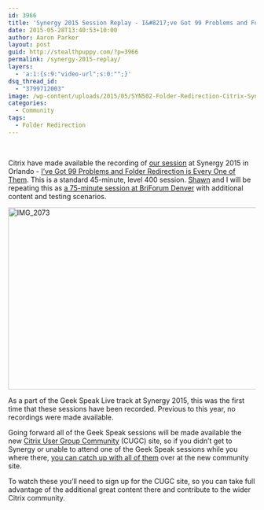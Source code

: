 ```yaml
---
id: 3966
title: 'Synergy 2015 Session Replay - I&#8217;ve Got 99 Problems and Folder Redirection is Every One of Them'
date: 2015-05-28T13:40:53+10:00
author: Aaron Parker
layout: post
guid: http://stealthpuppy.com/?p=3966
permalink: /synergy-2015-replay/
layers:
  - 'a:1:{s:9:"video-url";s:0:"";}'
dsq_thread_id:
  - "3799712003"
image: /wp-content/uploads/2015/05/SYN502-Folder-Redirection-Citrix-Synergy-2015.png
categories:
  - Community
tags:
  - Folder Redirection
---
```

&nbsp;

Citrix have made available the recording of [our session](http://stealthpuppy.com/citrix-synergy-2015/) at Synergy 2015 in Orlando - [I&#8217;ve Got 99 Problems and Folder Redirection is Every One of Them](https://www.mycugc.org/p/do/sd/sid=25). This is a standard 45-minute, level 400 session. [Shawn](https://twitter.com/shawnbass) and I will be repeating this as [a 75-minute session at BriForum Denver](http://briforum.com/US/sessions.html) with additional content and testing scenarios.

[<img class="alignnone size-full wp-image-3955" src="http://stealthpuppy.com/wp-content/uploads/2015/05/IMG_2073.jpg" alt="IMG_2073" width="816" height="370" srcset="https://stealthpuppy.com/wp-content/uploads/2015/05/IMG_2073.jpg 816w, https://stealthpuppy.com/wp-content/uploads/2015/05/IMG_2073-150x68.jpg 150w, https://stealthpuppy.com/wp-content/uploads/2015/05/IMG_2073-300x136.jpg 300w" sizes="(max-width: 816px) 100vw, 816px" />](http://stealthpuppy.com/wp-content/uploads/2015/05/IMG_2073.jpg)

As a part of the Geek Speak Live track at Synergy 2015, this was the first time that these sessions have been recorded. Previous to this year, no recordings were made available.

Going forward all of the Geek Speak sessions will be made available the new [Citrix User Group Community](https://www.mycugc.org/p/do/sd/sid=25) (CUGC) site, so if you didn&#8217;t get to Synergy or unable to attend one of the Geek Speak sessions while you where there, [you can catch up with all of them](https://www.mycugc.org/p/do/si/topic=18) over at the new community site.

To watch these you&#8217;ll need to sign up for the CUGC site, so you can take full advantage of the additional great content there and contribute to the wider Citrix community.